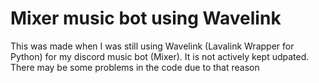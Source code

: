 # Mixer music bot using Wavelink

This was made when I was still using Wavelink (Lavalink Wrapper for Python) for my discord music bot (Mixer). It is not actively kept udpated. There may be some problems in the code due to that reason
